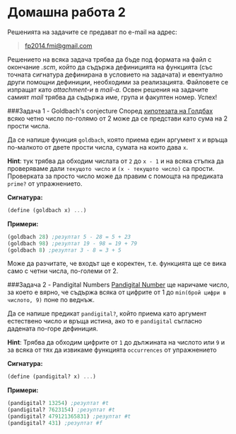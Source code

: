 Домашна работа 2
=========

Решенията на задачите се предават по e-mail на адрес:

>fp2014.fmi@gmail.com

Решението на всяка задача трябва да бъде под формата на файл с окончание *.scm*, който да съдържа дефиницията на функцията (със точната сигнатура дефинирана в условието на задачата) и евентуално други помощни дефиниции, необходими за реализацията. Файловете се изпращат като *attachment-и* в *mail-a*. Освен решения на задачите самият *mail* трябва да съдържа име, група и факултен номер. Успех!

###Задача 1 - Goldbach's conjecture
Според [хипотезата на Голдбах](http://en.wikipedia.org/wiki/Goldbach's_conjecture) всяко четно число по-голямо от 2 може да се представи като сума на 2 прости числа.

Да се напише функция `goldbach`, която приема един аргумент х и връща по-малкото от двете прости числа, сумата на които дава `х`.

**Hint**: тук трябва да обходим числата от `2` до `х - 1` и на всяка стъпка да проверяваме дали `текущото число` и `(х - текущото число)` са прости. Проверката за просто число може да правим с помощта на предиката `prime?` от упражнението.

**Сигнатура:**

```scm
(define (goldbach x) ...)
```

**Примери:**

```scm
(goldbach 28) ;резултат 5 - 28 = 5 + 23
(goldbach 98) ;резултат 19 - 98 = 19 + 79
(goldbach 8) ;резултат 3 - 8 = 3 + 5
```

Може да разчитате, че входът ще е коректен, т.е. функцията ще се вика само с четни числа, по-големи от 2.

###Задача 2 - Pandigital Numbers
[Pandigital Number](http://en.wikipedia.org/wiki/Pandigital_number) ще наричаме число, за което е вярно, че съдържа всяка от цифрите от 1 до `min(брой цифри в числото, 9)` поне по веднъж.

Да се напише предикат `pandigital?`, който приема като аргумент естествено число и връща истина, ако то е `pandigital` съгласно дадената по-горе дефиниция.

**Hint**: Трябва да обходим цифрите от `1` до дължината на числото или `9` и за всяка от тях да извикаме функцията `occurrences` от упражнението

**Сигнатура:**

```scm
(define (pandigital? x) ...)
```

**Примери:**

```scm
(pandigital? 13254) ;резултат #t
(pandigital? 7623154) ;резултат #t
(pandigital? 479121365831) ;резултат #t
(pandigital? 431) ;резултат #f
```
